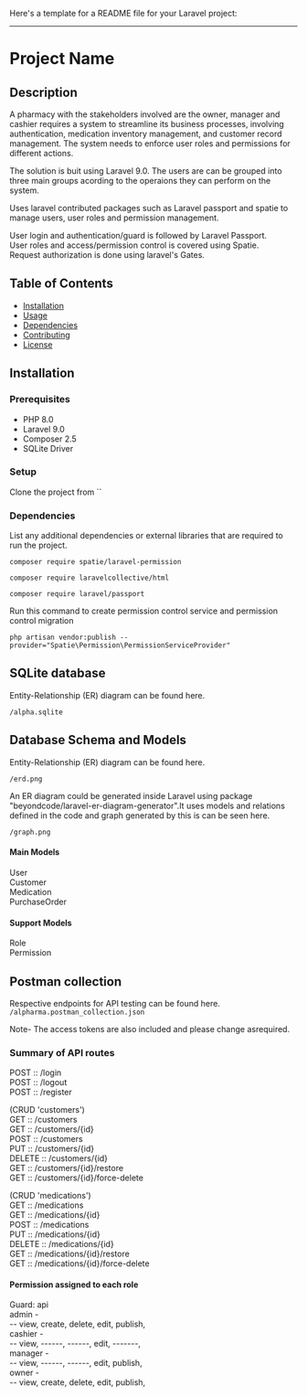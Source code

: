 Here's a template for a README file for your Laravel project:

---

# Project Name

## Description

A pharmacy with the stakeholders involved are the owner, manager and cashier requires a
system to streamline its business processes, involving authentication, medication inventory
management, and customer record management. The system needs to enforce user roles and
permissions for different actions.

The solution is buit using Laravel 9.0. 
The users are can be grouped into three main groups acording to the operaions they can perform on the system. 

Uses laravel contributed packages such as Laravel passport and spatie to manage users, user roles and permission management.

User login and authentication/guard is followed by Laravel Passport.    
User roles and access/permission control is covered using Spatie.     
Request authorization is done using laravel's Gates.

## Table of Contents

- [Installation](#installation)
- [Usage](#usage)
- [Dependencies](#dependencies)
- [Contributing](#contributing)
- [License](#license)

## Installation

### Prerequisites

- PHP 8.0
- Laravel 9.0
- Composer 2.5
- SQLite Driver

### Setup

Clone the project from
``

### Dependencies

List any additional dependencies or external libraries that are required to run the project.

`composer require spatie/laravel-permission`

`composer require laravelcollective/html`

`composer require laravel/passport`

Run this command to create permission control service and permission control migration

`php artisan vendor:publish --provider="Spatie\Permission\PermissionServiceProvider"`


## SQLite database
Entity-Relationship (ER) diagram can be found here.

`/alpha.sqlite`

## Database Schema and Models

Entity-Relationship (ER) diagram can be found here.

`/erd.png`

An ER diagram could be generated inside Laravel using package "beyondcode/laravel-er-diagram-generator".It uses models and relations defined in the code and graph generated by this is can be seen here.

`/graph.png`

#### Main Models
User   
Customer    
Medication    
PurchaseOrder    

#### Support Models
Role    
Permission    

## Postman collection

Respective endpoints for API testing can be found here.
`/alpharma.postman_collection.json`

Note- The access tokens are also included and please change asrequired.

### Summary of API routes

>    
POST :: /login   
POST :: /logout    
POST :: /register   

(CRUD 'customers')    
GET :: /customers    
GET :: /customers/{id}    
POST :: /customers    
PUT :: /customers/{id}    
DELETE :: /customers/{id}    
GET :: /customers/{id}/restore    
GET :: /customers/{id}/force-delete    

(CRUD 'medications')    
GET :: /medications    
GET :: /medications/{id}    
POST :: /medications    
PUT :: /medications/{id}    
DELETE :: /medications/{id}    
GET :: /medications/{id}/restore    
GET :: /medications/{id}/force-delete    


#### Permission assigned to each role

Guard: api    
admin -      
-- view, create, delete, edit, publish,    
cashier -     
-- view, ------, ------, edit, -------,    
manager -      
-- view, ------, ------, edit, publish,    
owner -      
-- view, create, delete, edit, publish,     
